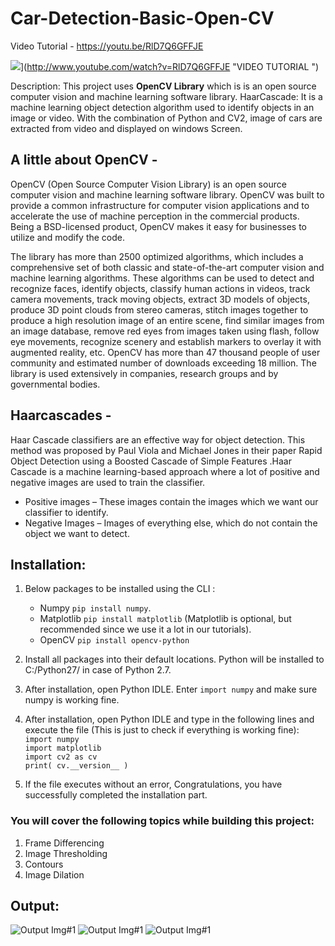 # Car-Detection-Basic-Open-CV

Video Tutorial - https://youtu.be/RlD7Q6GFFJE

![](http://img.youtube.com/vi/RlD7Q6GFFJE/0.jpg)](http://www.youtube.com/watch?v=RlD7Q6GFFJE "VIDEO TUTORIAL ")

Description: This project uses __OpenCV Library__ which is is an open source computer vision and machine learning software library.
HaarCascade: It is a machine learning object detection algorithm used to identify objects in an image or video.
With the combination of Python and CV2, image of cars are extracted from video and displayed on windows Screen.

## A little about OpenCV -

OpenCV (Open Source Computer Vision Library) is an open source computer vision and machine learning software library. OpenCV was built to provide a common infrastructure for computer vision applications and to accelerate the use of machine perception in the commercial products. Being a BSD-licensed product, OpenCV makes it easy for businesses to utilize and modify the code.

The library has more than 2500 optimized algorithms, which includes a comprehensive set of both classic and state-of-the-art computer vision and machine learning algorithms. These algorithms can be used to detect and recognize faces, identify objects, classify human actions in videos, track camera movements, track moving objects, extract 3D models of objects, produce 3D point clouds from stereo cameras, stitch images together to produce a high resolution image of an entire scene, find similar images from an image database, remove red eyes from images taken using flash, follow eye movements, recognize scenery and establish markers to overlay it with augmented reality, etc. OpenCV has more than 47 thousand people of user community and estimated number of downloads exceeding 18 million. The library is used extensively in companies, research groups and by governmental bodies.

## Haarcascades -

Haar Cascade classifiers are an effective way for object detection. This method was proposed by Paul Viola and Michael Jones in their paper Rapid Object Detection using a Boosted Cascade of Simple Features .Haar Cascade is a machine learning-based approach where a lot of positive and negative images are used to train the classifier.

* Positive images – These images contain the images which we want our classifier to identify.
* Negative Images – Images of everything else, which do not contain the object we want to detect.

## Installation:
1. Below packages to be installed using the CLI :

    - Numpy `pip install numpy`.
    - Matplotlib `pip install matplotlib` (Matplotlib is optional, but recommended since we use it a lot in our tutorials).
    - OpenCV `pip install opencv-python`
    
2. Install all packages into their default locations. Python will be installed to C:/Python27/ in case of Python 2.7.
3. After installation, open Python IDLE. Enter `import numpy` and make sure numpy is working fine.
4. After installation, open Python IDLE and type in the following lines and execute the file (This is just to check if everything is working fine):<br>
  `import numpy`<br>
  `import matplotlib`<br>
  `import cv2 as cv`<br>
  `print( cv.__version__ )`
5. If the file executes without an error, Congratulations, you have successfully completed the installation part.

### You will cover the following topics while building this project:
1) Frame Differencing
2) Image Thresholding
3) Contours
4) Image Dilation

## Output:

![Output Img#1](https://github.com/SarthakRana/Car-Detection-Basic-Open-CV/blob/master/output_img1.png?raw=true)
![Output Img#1](https://github.com/SarthakRana/Car-Detection-Basic-Open-CV/blob/master/output_img2.png?raw=true)
![Output Img#1](https://github.com/SarthakRana/Car-Detection-Basic-Open-CV/blob/master/output_img3.png?raw=true)
